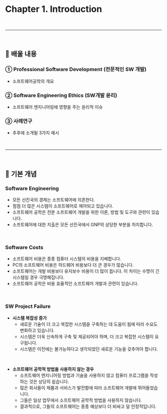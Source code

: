 # Chapter 1. Introduction
<br>

---
<br>

## 🍏 배울 내용
### ① Professional Software Development (전문적인 SW 개발)
 - 소프트웨어공학의 개요
### ② Software Engineering Ethics (SW개발 윤리)
 - 소프트웨어 엔지니어링에 영향을 주는 윤리적 이슈
### ③ 사례연구
 - 추후에 소개될 3가지 예시

<br>

---
<br>

## 🍏 기본 개념

### Software Engineering
 - 모든 선진국의 경제는 소프트웨어에 의존한다.
 - 점점 더 많은 시스템이 소프트웨어로 제어되고 있습니다.
 - 소프트웨어 공학은 전문 소프트웨어 개발을 위한 이론, 방법 및 도구와 관련이 있습니다.
 - 소프트웨어에 대한 지출은 모든 선진국에서 GNP의 상당한 부분을 차지합니다.
<br>

### Software Costs
 - 소프트웨어 비용은 종종 컴퓨터 시스템의 비용을 지배합니다.
 - PC의 소프트웨어 비용은 하드웨어 비용보다 더 큰 경우가 많습니다.
 - 소프트웨어는 개발 비용보다 유지보수 비용이 더 많이 듭니다. 이 차이는 수명이 긴 시스템일 경우 극명해집니다.
 - 소프트웨어 공학은 비용 효율적인 소프트웨어 개발과 관련이 있습니다.
<br>

### SW Project Failure
 - **시스템 복잡성 증가**
   - 새로운 기술이 더 크고 복잡한 시스템을 구축하는 데 도움이 됨에 따라 수요도 변화하고 있습니다.
   - 시스템은 더욱 신속하게 구축 및 제공되어야 하며, 더 크고 복잡한 시스템이 요구됩니다. 
   - 시스템은 이전에는 불가능하다고 생각되었던 새로운 기능을 갖추어야 합니다.
<br>

 - **소프트웨어 공학적 방법을 사용하지 않는 경우**
   - 소프트웨어 엔지니어링 방법과 기술을 사용하지 않고 컴퓨터 프로그램을 작성하는 것은 상당히 쉽습니다.
   - 많은 회사들이 제품과 서비스가 발전함에 따라 소프트웨어 개발에 뛰어들었습니다.
   - 그들은 일상 업무에서 소프트웨어 공학적 방법을 사용하지 않습니다. 
   - 결과적으로, 그들의 소프트웨어는 종종 예상보다 더 비싸고 덜 안정적입니다.
<br>
